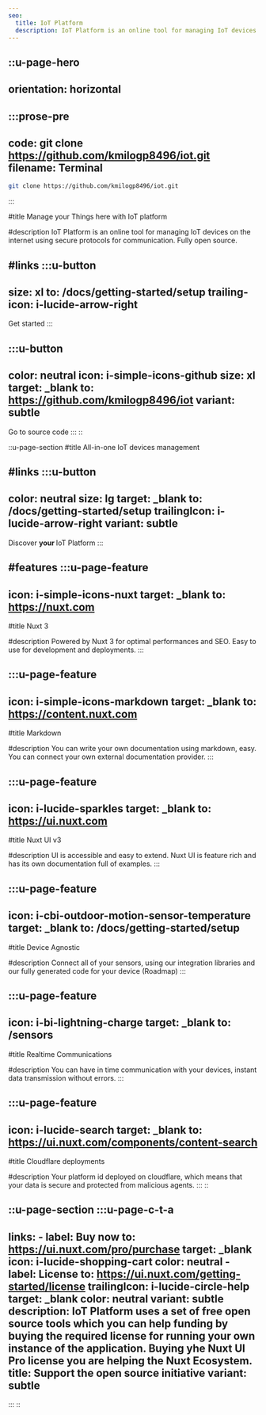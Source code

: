 ```yaml
---
seo:
  title: IoT Platform
  description: IoT Platform is an online tool for managing IoT devices on the internet using safe protocols
---
```


::u-page-hero
---
orientation: horizontal
---
  :::prose-pre
  ---
  code: git clone https://github.com/kmilogp8496/iot.git
  filename: Terminal
  ---
  ```bash
  git clone https://github.com/kmilogp8496/iot.git
  ```
  :::

#title
Manage your Things here with IoT platform

#description
IoT Platform is an online tool for managing IoT devices on the internet using secure protocols for communication. Fully open source.

#links
  :::u-button
  ---
  size: xl
  to: /docs/getting-started/setup
  trailing-icon: i-lucide-arrow-right
  ---
  Get started
  :::

  :::u-button
  ---
  color: neutral
  icon: i-simple-icons-github
  size: xl
  target: _blank
  to: https://github.com/kmilogp8496/iot
  variant: subtle
  ---
  Go to source code
  :::
::

::u-page-section
#title
All-in-one IoT devices management

#links
  :::u-button
  ---
  color: neutral
  size: lg
  target: _blank
  to: /docs/getting-started/setup
  trailingIcon: i-lucide-arrow-right
  variant: subtle
  ---
  Discover <b> your </b> IoT Platform
  :::

#features
  :::u-page-feature
  ---
  icon: i-simple-icons-nuxt
  target: _blank
  to: https://nuxt.com
  ---
  #title
  Nuxt 3
  
  #description
  Powered by Nuxt 3 for optimal performances and SEO. Easy to use for development and deployments.
  :::

  :::u-page-feature
  ---
  icon: i-simple-icons-markdown
  target: _blank
  to: https://content.nuxt.com
  ---
  #title
  Markdown
  
  #description
  You can write your own documentation using markdown, easy. You can connect your own external documentation provider.
  :::

  :::u-page-feature
  ---
  icon: i-lucide-sparkles
  target: _blank
  to: https://ui.nuxt.com
  ---
  #title
  Nuxt UI v3
  
  #description
  UI is accessible and easy to extend. Nuxt UI is feature rich and has its own documentation full of examples.
  :::

  :::u-page-feature
  ---
  icon: i-cbi-outdoor-motion-sensor-temperature
  target: _blank
  to: /docs/getting-started/setup
  ---
  #title
  Device Agnostic
  
  #description
  Connect all of your sensors, using our integration libraries and our fully generated code for your device (Roadmap)
  :::

  :::u-page-feature
  ---
  icon: i-bi-lightning-charge
  target: _blank
  to: /sensors
  ---
  #title
  Realtime Communications
  
  #description
  You can have in time communication with your devices, instant data transmission without errors.
  :::

  :::u-page-feature
  ---
  icon: i-lucide-search
  target: _blank
  to: https://ui.nuxt.com/components/content-search
  ---
  #title
  Cloudflare deployments
  
  #description
  Your platform id deployed on cloudflare, which means that your data is secure and protected from malicious agents.
  :::
::

::u-page-section
  :::u-page-c-t-a
  ---
  links:
    - label: Buy now
      to: https://ui.nuxt.com/pro/purchase
      target: _blank
      icon: i-lucide-shopping-cart
      color: neutral
    - label: License
      to: https://ui.nuxt.com/getting-started/license
      trailingIcon: i-lucide-circle-help
      target: _blank
      color: neutral
      variant: subtle
  description: IoT Platform uses a set of free open source tools which you can help funding by buying the required license for running your own instance of the application. Buying yhe Nuxt UI Pro license you are helping the Nuxt Ecosystem.
  title: Support the open source initiative
  variant: subtle
  ---
  :::
::